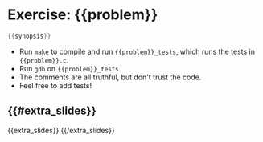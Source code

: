 # Exercise: {{problem}}
```C
{{synopsis}}
```

- Run `make` to compile and run `{{problem}}_tests`, which runs the tests in `{{problem}}.c`.
- Run `gdb` on `{{problem}}_tests`.
- The comments are all truthful, but don't trust the code.
- Feel free to add tests!

{{#extra_slides}}
---
{{extra_slides}}
{{/extra_slides}}
